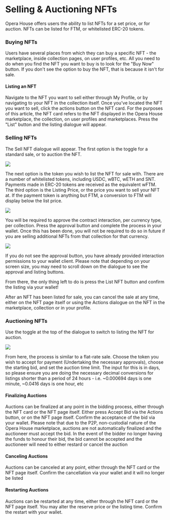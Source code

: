 # Selling & Auctioning NFTs&#x20;

Opera House offers users the ability to list NFTs for a set price, or for auction. NFTs can be listed for FTM, or whitelisted ERC-20 tokens.

### Buying NFTs

Users have several places from which they can buy a specific NFT - the marketplace, inside collection pages, on user profiles, etc. All you need to do when you find the NFT you want to buy is to look for the "Buy Now" button. If you don't see the option to buy the NFT, that is because it isn't for sale.

#### Listing an NFT

Navigate to the NFT you want to sell either through My Profile, or by navigating to your NFT in the collection itself. Once you've located the NFT you want to sell, click the actions button on the NFT card. For the purposes of this article, the NFT card refers to the NFT displayed in the Opera House marketplace, the collection, on user profiles and marketplaces. Press the "List" button and the listing dialogue will appear.

### Selling NFTs

The Sell NFT dialogue will appear. The first option is the toggle for a standard sale, or to auction the NFT.&#x20;

![](<.gitbook/assets/price-input (2).png>)

The next option is the token you wish to list the NFT for sale with. There are a number of whitelisted tokens, including USDC, wBTC, wETH and SNT. Payments made in ERC-20 tokens are received as the equivalent wFTM. The third option is the Listing Price, or the price you want to sell your NFT at. If the payment token is anything but FTM, a conversion to FTM will display below the list price.

![](.gitbook/assets/token-select.png)



You will be required to approve the contract interaction, per currency type, per collection. Press the approval button and complete the process in your wallet. Once this has been done, you will not be required to do so in future if you are selling additional NFTs from that collection for that currency.

![](.gitbook/assets/ready-to-list.png)

If you do not see the approval button, you have already provided interaction permissions to your wallet client. Please note that depending on your screen size, you may need to scroll down on the dialogue to see the approval and listing buttons.

From there, the only thing left to do is press the List NFT button and confirm the listing via your wallet!



After an NFT has been listed for sale, you can cancel the sale at any time, either on the NFT page itself or using the Actions dialogue on the NFT in the marketplace, collection or in your profile.

### Auctioning NFTs

Use the toggle at the top of the dialogue to switch to listing the NFT for auction.

![](.gitbook/assets/auction-nft.png)

From here, the process is similar to a flat-rate sale. Choose the token you wish to accept for payment (Undertaking the necessary approvals), choose the starting bid, and set the auction time limit. The input for this is in days, so please ensure you are doing the necessary decimal conversions for listings shorter than a period of 24 hours - i.e. \~0.000694 days is one minute, \~0.0416 days is one hour, etc

#### Finalizing Auctions

Auctions can be finalized at any point in the bidding process, either through the NFT card or the NFT page itself. Either press Accept Bid via the Actions button, or on the NFT page itself. Confirm the acceptance of the bid via your wallet. Please note that due to the P2P, non-custodial nature of the Opera House marketplace, auctions are not automatically finalized and the auctioneer must accept the bid. In the event of the bidder no longer having the funds to honour their bid, the bid cannot be accepted and the auctioneer will need to either restard or cancel the auction

#### Canceling Auctions

Auctions can be canceled at any point, either through the NFT card or the NFT page itself. Confirm the cancellation via your wallet and it will no longer be listed

#### Restarting Auctions

Auctions can be restarted at any time, either through the NFT card or the NFT page itself. You may alter the reserve price or the listing time. Confirm the restart with your wallet.
